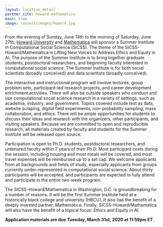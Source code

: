 ```yaml
---
layout: location_detail
partner_site: howard-mathematica
main: true
image: /assets/images/howard.jpg
---
```


From the evening of Sunday, June 14th to the morning of Saturday, June 27th, [Howard University](https://home.howard.edu/) and [Mathematica](https://www.mathematica.org/) will sponsor a Summer Institute in Computational Social Science (SICSS). The theme of the SICSS-Howard/Mathematica is Lifting New Voices to Address Ethics and Equity in AI. The purpose of the Summer Institute is to bring together graduate students, postdoctoral researchers, and beginning faculty interested in computational social science. The Summer Institute is for both social scientists (broadly conceived) and data scientists (broadly conceived). 

The interactive and instructional program will involve lectures, group problem sets, participant-led research projects, and career development enrichment activities. There will also be outside speakers who conduct and use computational social science research in a variety of settings, such as academia, industry, and government. Topics covered include text as data, website scraping, digital field experiments, non-probability sampling, mass collaboration, and ethics. There will be ample opportunities for students to discuss their ideas and research with the organizers, other participants, and visiting speakers. Because we are committed to open and reproducible research, all materials created by faculty and students for the Summer Institute will be released open source.

Participation is open to Ph.D. students, postdoctoral researchers, and untenured faculty within 7 years of their Ph.D. Most participant costs during the session, including housing and most meals will be covered, and most travel expenses will be reimbursed up to a set cap. We welcome applicants from all backgrounds and fields of study, especially applicants from groups currently under-represented in computational social science. About thirty participants will be accepted, and participants are expected to fully attend and participate in the entire two-week program.

The SICSS-Howard/Mathematica in Washington, D.C. is groundbreaking for a number of reasons. It will be the first Summer Institute held at a historically black college and university (HBCU). It also has the benefit of a deeply invested partner, Mathematica. Finally, SICSS-Howard/Mathematica will also have the benefit of a topical focus: Ethics and Equity in AI.

<b>Application materials are due Tuesday, March 31st, 2020 at 11:59pm ET.</b>
